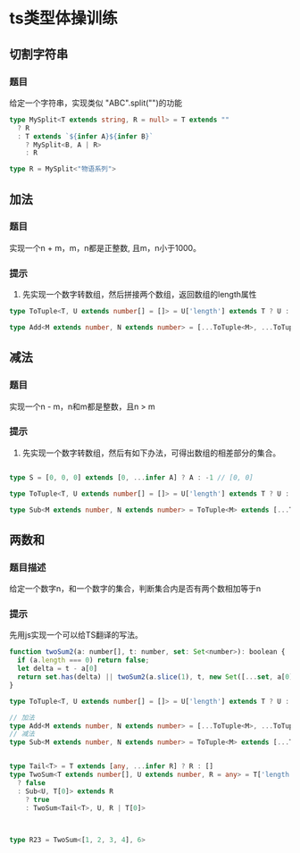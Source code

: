 # ts类型体操训练

## 切割字符串
### 题目
给定一个字符串，实现类似 "ABC".split("")的功能
```ts
type MySplit<T extends string, R = null> = T extends ""
  ? R
  : T extends `${infer A}${infer B}`
    ? MySplit<B, A | R>
    : R

type R = MySplit<"物语系列">
```

## 加法
### 题目
实现一个n + m，m，n都是正整数, 且m，n小于1000。
### 提示
1. 先实现一个数字转数组，然后拼接两个数组，返回数组的length属性
```ts
type ToTuple<T, U extends number[] = []> = U['length'] extends T ? U : ToTuple<T, [...U, 0]>

type Add<M extends number, N extends number> = [...ToTuple<M>, ...ToTuple<N>]['length']
```

## 减法
### 题目
实现一个n - m，n和m都是整数，且n > m
### 提示
1. 先实现一个数字转数组，然后有如下办法，可得出数组的相差部分的集合。
```ts

type S = [0, 0, 0] extends [0, ...infer A] ? A : -1 // [0, 0]
```

```ts
type ToTuple<T, U extends number[] = []> = U['length'] extends T ? U : ToTuple<T, [...U, 0]>

type Sub<M extends number, N extends number> = ToTuple<M> extends [...ToTuple<N>, ...infer A] ? A['length'] : -1
```

## 两数和
### 题目描述
给定一个数字n，和一个数字的集合，判断集合内是否有两个数相加等于n
### 提示
先用js实现一个可以给TS翻译的写法。
```js
function twoSum2(a: number[], t: number, set: Set<number>): boolean {
  if (a.length === 0) return false;
  let delta = t - a[0]
  return set.has(delta) || twoSum2(a.slice(1), t, new Set([...set, a[0]]))
}
```

```ts
type ToTuple<T, U extends number[] = []> = U['length'] extends T ? U : ToTuple<T, [...U, 0]>

// 加法
type Add<M extends number, N extends number> = [...ToTuple<M>, ...ToTuple<N>]['length']
// 减法
type Sub<M extends number, N extends number> = ToTuple<M> extends [...ToTuple<N>, ...infer A] ? A['length'] : -1


type Tail<T> = T extends [any, ...infer R] ? R : []
type TwoSum<T extends number[], U extends number, R = any> = T['length'] extends 0
  ? false
  : Sub<U, T[0]> extends R
    ? true
    : TwoSum<Tail<T>, U, R | T[0]>

  

type R23 = TwoSum<[1, 2, 3, 4], 6>
```
